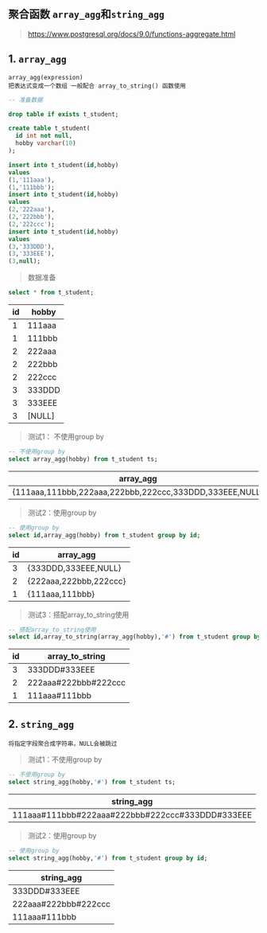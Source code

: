 ## 聚合函数 `array_agg`和`string_agg`

> https://www.postgresql.org/docs/9.0/functions-aggregate.html



## 1. `array_agg`

```
array_agg(expression)
把表达式变成一个数组 一般配合 array_to_string() 函数使用
```

```sql
-- 准备数据

drop table if exists t_student;

create table t_student(
  id int not null,
  hobby varchar(10) 
);

insert into t_student(id,hobby)
values
(1,'111aaa'),
(1,'111bbb');
insert into t_student(id,hobby)
values
(2,'222aaa'),
(2,'222bbb'),
(2,'222ccc');
insert into t_student(id,hobby)
values
(3,'333DDD'),
(3,'333EEE'),
(3,null);
```



> 数据准备
```sql
select * from t_student;
```

| id   | hobby  |
| ---- | ------ |
| 1    | 111aaa |
| 1    | 111bbb |
| 2    | 222aaa |
| 2    | 222bbb |
| 2    | 222ccc |
| 3    | 333DDD |
| 3    | 333EEE |
| 3    | [NULL] |



> 测试1： 不使用group by

```sql
-- 不使用group by
select array_agg(hobby) from t_student ts;
```

| array_agg                                               |
| ------------------------------------------------------- |
| {111aaa,111bbb,222aaa,222bbb,222ccc,333DDD,333EEE,NULL} |


> 测试2：使用group by
```sql
-- 使用group by
select id,array_agg(hobby) from t_student group by id;
```

| id   | array_agg              |
| ---- | ---------------------- |
| 3    | {333DDD,333EEE,NULL}   |
| 2    | {222aaa,222bbb,222ccc} |
| 1    | {111aaa,111bbb}        |

> 测试3：搭配array_to_string使用

```sql
-- 搭配array_to_string使用
select id,array_to_string(array_agg(hobby),'#') from t_student group by id;
```

| id   | array_to_string      |
| ---- | -------------------- |
| 3    | 333DDD#333EEE        |
| 2    | 222aaa#222bbb#222ccc |
| 1    | 111aaa#111bbb        |




## 2. `string_agg`

```
将指定字段聚合成字符串，NULL会被跳过
```



> 测试1：不使用group by
```sql
-- 不使用group by
select string_agg(hobby,'#') from t_student ts; 
```

|string_agg|
|----------|
|111aaa#111bbb#222aaa#222bbb#222ccc#333DDD#333EEE|



> 测试2：使用group by

```sql
-- 使用group by
select string_agg(hobby,'#') from t_student group by id; 
```

| string_agg           |
| -------------------- |
| 333DDD#333EEE        |
| 222aaa#222bbb#222ccc |
| 111aaa#111bbb        |
